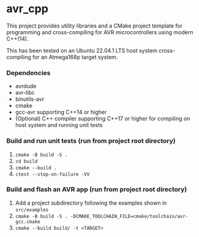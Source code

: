 # avr_cpp
This project provides utility libraries and a CMake project template for programming and cross-compiling for AVR microcontrollers using modern C++(14).

This has been tested on an Ubuntu 22.04.1 LTS host system cross-compiling for an Atmega168p target system.

### Dependencies
- avrdude
- avr-libc
- binutils-avr
- cmake
- gcc-avr supporting C++14 or higher
- (Optional) C++ compiler supporting C++17 or higher for compiling on host system and running unit tests

### Build and run unit tests (run from project root directory)
1. `cmake -B build -S .`
2. `cd build`
3. `cmake --build .`
4. `ctest --stop-on-failure -VV`

### Build and flash an AVR app (run from project root directory)
1. Add a project subdirectory following the examples shown in `src/examples`
2. `cmake -B build -S . -DCMAKE_TOOLCHAIN_FILE=cmake/toolchain/avr-gcc.cmake`
3. `cmake --build build/ -t <TARGET>`
